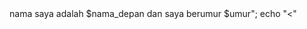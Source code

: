 <?php

$nama_depan = "Iksan " ;
$nama_belakang = 'Hanif' ;
$umur = 21 ;
$tb = 171;


echo $nama_depan . " " . $nama_belakang;
echo "<br>nama saya adalah $nama_depan dan saya berumur $umur";

echo "<"
